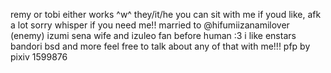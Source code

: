 remy or tobi either works ^w^ they/it/he 
you can sit with me if youd like, afk a lot sorry whisper if you need me!!
married to @hifumiizanamilover (enemy)
izumi sena wife and izuleo fan before human :3
i like enstars bandori bsd and more feel free to talk about any of that with me!!!
pfp by pixiv 1599876
